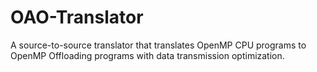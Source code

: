 # OAO-Translator
A source-to-source translator that translates OpenMP CPU programs to OpenMP Offloading programs with data transmission optimization.
